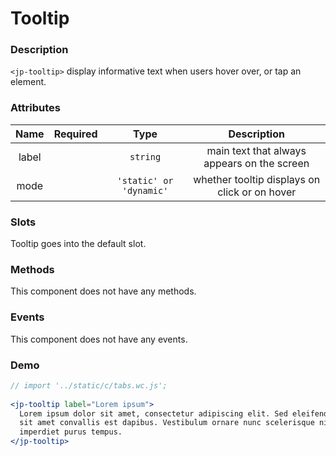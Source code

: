 <!-- import '../static/c/tooltip.wc.js'; -->

# Tooltip

### Description

`<jp-tooltip>` display informative text when users hover over, or tap an element.

### Attributes

| **Name** | **Required** |        **Type**         |                **Description**                |
| :------: | :----------: | :---------------------: | :-------------------------------------------: |
|  label   |              |        `string`         |  main text that always appears on the screen  |
|   mode   |              | `'static' or 'dynamic'` | whether tooltip displays on click or on hover |

### Slots

Tooltip goes into the default slot.

### Methods

This component does not have any methods.

### Events

This component does not have any events.

### Demo

```jsx live
// import '../static/c/tabs.wc.js';
 
<jp-tooltip label="Lorem ipsum">
  Lorem ipsum dolor sit amet, consectetur adipiscing elit. Sed eleifend odio eu tellus scelerisque,
  sit amet convallis est dapibus. Vestibulum ornare nunc scelerisque nisl iaculis, scelerisque
  imperdiet purus tempus.
</jp-tooltip>
```
